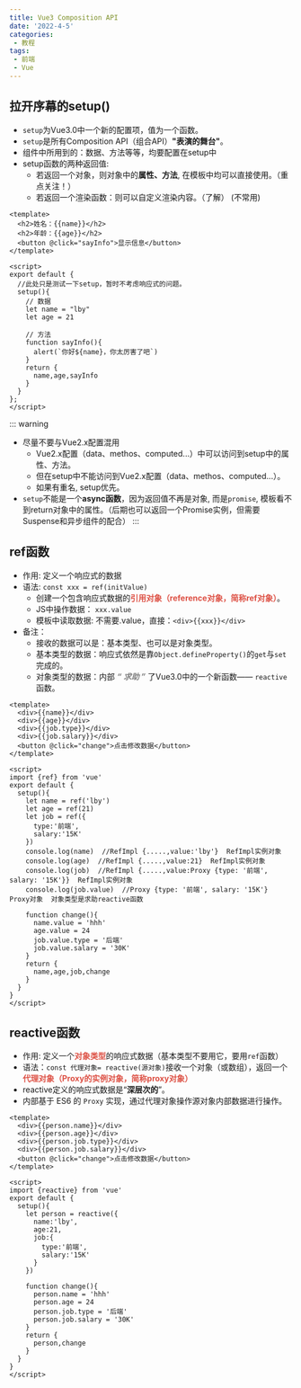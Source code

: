 ```yaml
---
title: Vue3 Composition API
date: '2022-4-5'
categories:
 - 教程
tags:
 - 前端 
 - Vue
---
```


## 拉开序幕的setup()
- `setup`为Vue3.0中一个新的配置项，值为一个函数。
- `setup`是所有Composition API（组合API）**"表演的舞台"**。
- 组件中所用到的：数据、方法等等，均要配置在setup中
- setup函数的两种返回值:
    - 若返回一个对象，则对象中的**属性、方法**, 在模板中均可以直接使用。（重点关注！）
    - 若返回一个渲染函数：则可以自定义渲染内容。（了解） (不常用)
```vue
<template>
  <h2>姓名：{{name}}</h2>
  <h2>年龄：{{age}}</h2>
  <button @click="sayInfo">显示信息</button>
</template>

<script>
export default {
  //此处只是测试一下setup，暂时不考虑响应式的问题。
  setup(){
    // 数据
    let name = "lby"
    let age = 21

    // 方法
    function sayInfo(){
      alert(`你好${name}，你太厉害了吧`)
    }
    return {
      name,age,sayInfo
    }
  }
};
</script>
```
::: warning
- 尽量不要与Vue2.x配置混用
    - Vue2.x配置（data、methos、computed...）中可以访问到setup中的属性、方法。
    - 但在setup中不能访问到Vue2.x配置（data、methos、computed...）。
    - 如果有重名, setup优先。
- `setup`不能是一个**async函数**，因为返回值不再是对象, 而是`promise`, 模板看不到return对象中的属性。（后期也可以返回一个Promise实例，但需要Suspense和异步组件的配合）
:::

## ref函数
- 作用: 定义一个响应式的数据
- 语法: ```const xxx = ref(initValue)``` 
  - 创建一个包含响应式数据的<strong style="color:#DD5145">引用对象（reference对象，简称ref对象）</strong>。
  - JS中操作数据： ```xxx.value```
  - 模板中读取数据: 不需要.value，直接：```<div>{{xxx}}</div>```
- 备注：
  - 接收的数据可以是：基本类型、也可以是对象类型。
  - 基本类型的数据：响应式依然是靠`Object.defineProperty()`的`get`与`set`完成的。
  - 对象类型的数据：内部 <i style="color:gray;font-weight:bold">“ 求助 ”</i> 了Vue3.0中的一个新函数—— ```reactive```函数。
```vue
<template>
  <div>{{name}}</div>
  <div>{{age}}</div>
  <div>{{job.type}}</div>
  <div>{{job.salary}}</div>
  <button @click="change">点击修改数据</button>
</template>

<script>
import {ref} from 'vue'
export default {
  setup(){
    let name = ref('lby')
    let age = ref(21)
    let job = ref({
      type:'前端',
      salary:'15K'
    })
    console.log(name)  //RefImpl {.....,value:'lby'}  RefImpl实例对象
    console.log(age)  //RefImpl {.....,value:21}  RefImpl实例对象
    console.log(job)  //RefImpl {.....,value:Proxy {type: '前端', salary: '15K'}}  RefImpl实例对象
    console.log(job.value)  //Proxy {type: '前端', salary: '15K'}  Proxy对象  对象类型是求助reactive函数

    function change(){
      name.value = 'hhh'
      age.value = 24
      job.value.type = '后端'
      job.value.salary = '30K'
    }
    return {
      name,age,job,change
    }
  }
}
</script>
```

## reactive函数
- 作用: 定义一个<strong style="color:#DD5145">对象类型</strong>的响应式数据（基本类型不要用它，要用```ref```函数）
- 语法：```const 代理对象= reactive(源对象)```接收一个对象（或数组），返回一个<strong style="color:#DD5145">代理对象（Proxy的实例对象，简称proxy对象）</strong>
- reactive定义的响应式数据是“**深层次的**”。
- 内部基于 ES6 的 `Proxy` 实现，通过代理对象操作源对象内部数据进行操作。
```vue
<template>
  <div>{{person.name}}</div>
  <div>{{person.age}}</div>
  <div>{{person.job.type}}</div>
  <div>{{person.job.salary}}</div>
  <button @click="change">点击修改数据</button>
</template>

<script>
import {reactive} from 'vue'
export default {
  setup(){
    let person = reactive({
      name:'lby',
      age:21,
      job:{
        type:'前端',
        salary:'15K'
      }
    })

    function change(){
      person.name = 'hhh'
      person.age = 24
      person.job.type = '后端'
      person.job.salary = '30K'
    }
    return {
      person,change
    }
  }
}
</script>
```
